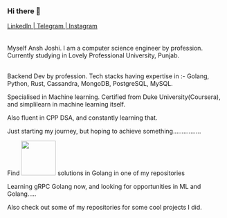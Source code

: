 ### Hi there 👋

<a href="https://www.linkedin.com/in/ansh-joshi-626bb8184/" rel="nofollow">
  LinkedIn |
</a>

<a href="https://t.me/ansh_joshi" rel="nofollow">
  Telegram |
</a>

<a href="https://instagram.com/anshjoshi5461/" rel="nofollow">
  Instagram
</a>
<br>

<br>
<br>
Myself Ansh Joshi. I am a computer science engineer by profession. Currently studying in Lovely Professional University, Punjab.<br><br>

Backend Dev by profession. Tech stacks having expertise in :- Golang, Python, Rust, Cassandra, MongoDB, PostgreSQL, MySQL. <br>

Specialised in Machine learning. Certified from Duke University(Coursera), and simplilearn in machine learning itself.

Also fluent in CPP DSA, and constantly learning that. 

Just starting my journey, but hoping to achieve something................


Find <img width=80 src = "https://img.shields.io/badge/Exercism-009CAB?style=for-the-badge&logo=exercism&logoColor=white"/> solutions in Golang in one of my repositories

Learning gRPC Golang now, and looking for opportunities in ML and Golang.....

Also check out some of my repositories for some cool projects I did.

<br>
<br>
